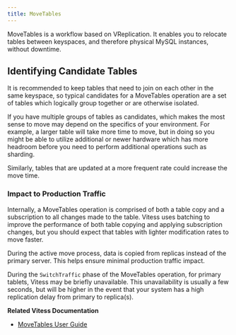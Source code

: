 ```yaml
---
title: MoveTables
---
```


MoveTables is a workflow based on VReplication. It enables you to relocate tables between keyspaces, and therefore physical MySQL instances, without downtime.

## Identifying Candidate Tables

It is recommended to keep tables that need to join on each other in the same keyspace, so typical candidates for a MoveTables operation are a set of tables which logically group together or are otherwise isolated.

If you have multiple groups of tables as candidates, which makes the most sense to move may depend on the specifics of your environment. For example, a larger table will take more time to move, but in doing so you might be able to utilize additional or newer hardware which has more headroom before you need to perform additional operations such as sharding.

Similarly, tables that are updated at a more frequent rate could increase the move time.

### Impact to Production Traffic

Internally, a MoveTables operation is comprised of both a table copy and a subscription to all changes made to the table. Vitess uses batching to improve the performance of both table copying and applying subscription changes, but you should expect that tables with lighter modification rates to move faster.

During the active move process, data is copied from replicas instead of the primary server. This helps ensure minimal production traffic impact.

During the `SwitchTraffic` phase of the MoveTables operation, for primary tablets, Vitess may be briefly unavailable. This unavailability is usually a few seconds, but will be higher in the event that your system has a high replication delay from primary to replica(s).


**Related Vitess Documentation**

* [MoveTables User Guide](../../user-guides/migration/move-tables)
